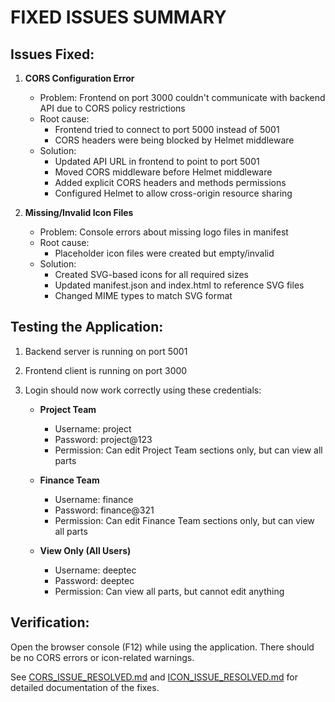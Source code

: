 # FIXED ISSUES SUMMARY

## Issues Fixed:

1. **CORS Configuration Error**
   - Problem: Frontend on port 3000 couldn't communicate with backend API due to CORS policy restrictions
   - Root cause: 
     - Frontend tried to connect to port 5000 instead of 5001
     - CORS headers were being blocked by Helmet middleware
   - Solution:
     - Updated API URL in frontend to point to port 5001
     - Moved CORS middleware before Helmet middleware
     - Added explicit CORS headers and methods permissions
     - Configured Helmet to allow cross-origin resource sharing

2. **Missing/Invalid Icon Files**
   - Problem: Console errors about missing logo files in manifest
   - Root cause:
     - Placeholder icon files were created but empty/invalid
   - Solution:
     - Created SVG-based icons for all required sizes
     - Updated manifest.json and index.html to reference SVG files
     - Changed MIME types to match SVG format

## Testing the Application:

1. Backend server is running on port 5001
2. Frontend client is running on port 3000
3. Login should now work correctly using these credentials:

   - **Project Team**
     - Username: project
     - Password: project@123
     - Permission: Can edit Project Team sections only, but can view all parts

   - **Finance Team**
     - Username: finance
     - Password: finance@321
     - Permission: Can edit Finance Team sections only, but can view all parts

   - **View Only (All Users)**
     - Username: deeptec
     - Password: deeptec
     - Permission: Can view all parts, but cannot edit anything

## Verification:

Open the browser console (F12) while using the application. There should be no CORS errors or icon-related warnings.

See [CORS_ISSUE_RESOLVED.md](./CORS_ISSUE_RESOLVED.md) and [ICON_ISSUE_RESOLVED.md](./ICON_ISSUE_RESOLVED.md) for detailed documentation of the fixes.
